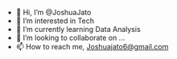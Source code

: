 - 👋 Hi, I’m @JoshuaJato
- 👀 I’m interested in Tech
- 🌱 I’m currently learning Data Analysis
- 💞️ I’m looking to collaborate on ...
- 📫 How to reach me,  Joshuajato6@gmail.com 

<!---
Joshua-Jato/Joshua-Jato is a ✨ special ✨ repository because its `README.md` (this file) appears on your GitHub profile.
You can click the Preview link to take a look at your changes.
--->
